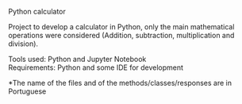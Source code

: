 Python calculator

Project to develop a calculator in Python, only the main mathematical operations were considered (Addition, subtraction, multiplication and division).

Tools used: Python and Jupyter Notebook<br/>
Requirements: Python and some IDE for development<br/>

*The name of the files and of the methods/classes/responses are in Portuguese

